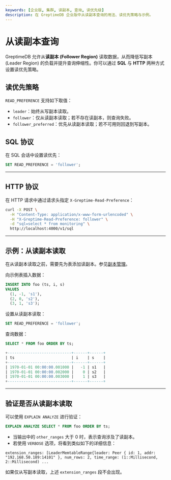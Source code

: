 ```yaml
---
keywords: [企业版, 集群, 读副本, 查询, 读优先级]
description: 在 GreptimeDB 企业版中从读副本查询的用法、读优先策略与示例。
---
```


# 从读副本查询

GreptimeDB 允许从**读副本 (Follower Region)** 读取数据，从而降低写副本 (Leader Region) 的负载并提升查询伸缩性。你可以通过 **SQL** 与 **HTTP** 两种方式设置读优先策略。

## 读优先策略

`READ_PREFERENCE` 支持如下取值：

- `leader`：始终从写副本读取。
- `follower`：仅从读副本读取；若不存在读副本，则查询失败。
- `follower_preferred`：优先从读副本读取；若不可用则回退到写副本。

## SQL 协议

在 SQL 会话中设置读优先：

```sql
SET READ_PREFERENCE = 'follower';
```

---

## HTTP 协议

在 HTTP 请求中通过请求头指定 `X-Greptime-Read-Preference`：

```bash
curl -X POST \
  -H "Content-Type: application/x-www-form-urlencoded" \
  -H "X-Greptime-Read-Preference: follower" \
  -d "sql=select * from monitoring" \
  http://localhost:4000/v1/sql
```

---

## 示例：从读副本读取

在从读副本读取之前，需要先为表添加读副本。参见[副本管理](/enterprise/read-replicas/manage-read-replicas.md)。

向示例表插入数据：

```sql
INSERT INTO foo (ts, i, s)
VALUES
  (1, -1, 's1'),
  (2, 0, 's2'),
  (3, 1, 's3');
```

设置从读副本读取：

```sql
SET READ_PREFERENCE = 'follower';
```

查询数据：

```sql
SELECT * FROM foo ORDER BY ts;

+----------------------------+------+------+
| ts                         | i    | s    |
+----------------------------+------+------+
| 1970-01-01 00:00:00.001000 |   -1 | s1   |
| 1970-01-01 00:00:00.002000 |    0 | s2   |
| 1970-01-01 00:00:00.003000 |    1 | s3   |
+----------------------------+------+------+
```

---

## 验证是否从读副本读取

可以使用 `EXPLAIN ANALYZE` 进行验证：

```sql
EXPLAIN ANALYZE SELECT * FROM foo ORDER BY ts;
```

- 当输出中的 `other_ranges` 大于 0 时，表示查询涉及了读副本。
- 若使用 `VERBOSE` 选项，将看到类似如下的详细信息：

```plaintext
extension_ranges: [LeaderMemtableRange{leader: Peer { id: 1, addr: "192.168.50.189:14101" }, num_rows: 2, time_range: (1::Millisecond, 2::Millisecond) ...
```

如果仅从写副本读取，上述 `extension_ranges` 段不会出现。


